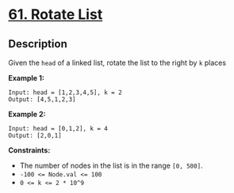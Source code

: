 # [61. Rotate List](https://leetcode.com/problems/rotate-list/)

## Description
Given the `head` of a linked list, rotate the list to the right by `k` places

**Example 1:**
```
Input: head = [1,2,3,4,5], k = 2
Output: [4,5,1,2,3]
```

**Example 2:**
```
Input: head = [0,1,2], k = 4
Output: [2,0,1]
```

**Constraints:**
- The number of nodes in the list is in the range `[0, 500]`.
- `-100 <= Node.val <= 100`
- `0 <= k <= 2 * 10^9`
